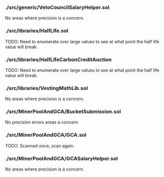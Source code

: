 
### ./src/generic/VetoCouncilSalaryHelper.sol
No areas where precision is a concern.


### ./src/libraries/HalfLife.sol
TODO: Need to enumerate over large values to see at what point the half life value
will break.


### ./src/libraries/HalfLifeCarbonCreditAuction 
TODO: Need to enumerate over large values to see at what point the half life value
will break.

### ./src/libraries/VestingMathLib.sol
No areas where precision is a concern.

### ./src/MinerPoolAndGCA/BucketSubmission.sol
No precision errors areas a concern 

### ./src/MinerPoolAndGCA/GCA.sol
TODO: Scanned once, scan again.

### ./src/MinerPoolAndGCA/GCASalaryHelper.sol
No areas where precision is a concern.